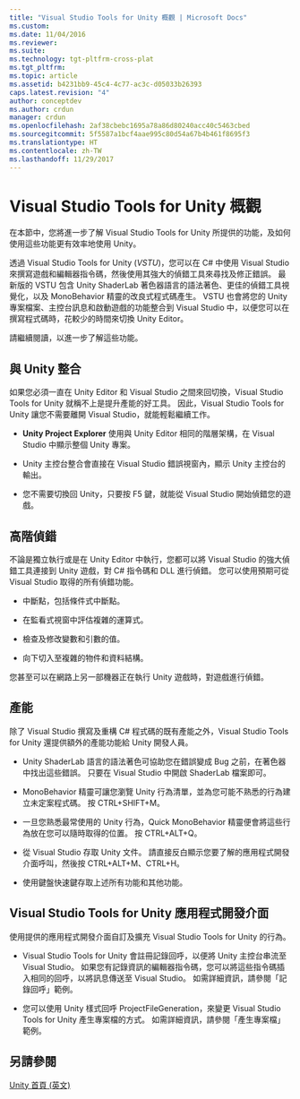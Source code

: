 ```yaml
---
title: "Visual Studio Tools for Unity 概觀 | Microsoft Docs"
ms.custom: 
ms.date: 11/04/2016
ms.reviewer: 
ms.suite: 
ms.technology: tgt-pltfrm-cross-plat
ms.tgt_pltfrm: 
ms.topic: article
ms.assetid: b4231bb9-45c4-4c77-ac3c-d05033b26393
caps.latest.revision: "4"
author: conceptdev
ms.author: crdun
manager: crdun
ms.openlocfilehash: 2af38cbebc1695a78a86d80240acc40c5463cbed
ms.sourcegitcommit: 5f5587a1bcf4aae995c80d54a67b4b461f8695f3
ms.translationtype: HT
ms.contentlocale: zh-TW
ms.lasthandoff: 11/29/2017
---
```

# <a name="overview-of-visual-studio-tools-for-unity"></a>Visual Studio Tools for Unity 概觀
在本節中，您將進一步了解 Visual Studio Tools for Unity 所提供的功能，及如何使用這些功能更有效率地使用 Unity。  

 透過 Visual Studio Tools for Unity (*VSTU*)，您可以在 C# 中使用 Visual Studio 來撰寫遊戲和編輯器指令碼，然後使用其強大的偵錯工具來尋找及修正錯誤。 最新版的 VSTU 包含 Unity ShaderLab 著色器語言的語法著色、更佳的偵錯工具視覺化，以及 MonoBehavior 精靈的改良式程式碼產生。 VSTU 也會將您的 Unity 專案檔案、主控台訊息和啟動遊戲的功能整合到 Visual Studio 中，以便您可以在撰寫程式碼時，花較少的時間來切換 Unity Editor。  

 請繼續閱讀，以進一步了解這些功能。  

## <a name="integration-with-unity"></a>與 Unity 整合  
 如果您必須一直在 Unity Editor 和 Visual Studio 之間來回切換，Visual Studio Tools for Unity 就稱不上是提升產能的好工具。 因此，Visual Studio Tools for Unity 讓您不需要離開 Visual Studio，就能輕鬆繼續工作。  

-   **Unity Project Explorer** 使用與 Unity Editor 相同的階層架構，在 Visual Studio 中顯示整個 Unity 專案。  

-   Unity 主控台整合會直接在 Visual Studio 錯誤視窗內，顯示 Unity 主控台的輸出。  

-   您不需要切換回 Unity，只要按 F5 鍵，就能從 Visual Studio 開始偵錯您的遊戲。  

## <a name="superior-debugging"></a>高階偵錯  
 不論是獨立執行或是在 Unity Editor 中執行，您都可以將 Visual Studio 的強大偵錯工具連接到 Unity 遊戲，對 C# 指令碼和 DLL 進行偵錯。 您可以使用預期可從 Visual Studio 取得的所有偵錯功能。  

-   中斷點，包括條件式中斷點。  

-   在監看式視窗中評估複雜的運算式。  

-   檢查及修改變數和引數的值。  

-   向下切入至複雜的物件和資料結構。  

 您甚至可以在網路上另一部機器正在執行 Unity 遊戲時，對遊戲進行偵錯。  

## <a name="productivity"></a>產能  
 除了 Visual Studio 撰寫及重構 C# 程式碼的既有產能之外，Visual Studio Tools for Unity 還提供額外的產能功能給 Unity 開發人員。  

-   Unity ShaderLab 語言的語法著色可協助您在錯誤變成 Bug 之前，在著色器中找出這些錯誤。 只要在 Visual Studio 中開啟 ShaderLab 檔案即可。  

-   MonoBehavior 精靈可讓您瀏覽 Unity 行為清單，並為您可能不熟悉的行為建立未定案程式碼。 按 CTRL+SHIFT+M。  

-   一旦您熟悉最常使用的 Unity 行為，Quick MonoBehavior 精靈便會將這些行為放在您可以隨時取得的位置。 按 CTRL+ALT+Q。  

-   從 Visual Studio 存取 Unity 文件。 請直接反白顯示您要了解的應用程式開發介面呼叫，然後按 CTRL+ALT+M、CTRL+H。  

-   使用鍵盤快速鍵存取上述所有功能和其他功能。  

## <a name="visual-studio-tools-for-unity-api"></a>Visual Studio Tools for Unity 應用程式開發介面  
 使用提供的應用程式開發介面自訂及擴充 Visual Studio Tools for Unity 的行為。  

-   Visual Studio Tools for Unity 會註冊記錄回呼，以便將 Unity 主控台串流至 Visual Studio。 如果您有記錄資訊的編輯器指令碼，您可以將這些指令碼插入相同的回呼，以將訊息傳送至 Visual Studio。 如需詳細資訊，請參閱「記錄回呼」範例。  

-   您可以使用 Unity 樣式回呼 ProjectFileGeneration，來變更 Visual Studio Tools for Unity 產生專案檔的方式。 如需詳細資訊，請參閱「產生專案檔」範例。  

## <a name="see-also"></a>另請參閱  
 [Unity 首頁 (英文)](http://unity3d.com)
